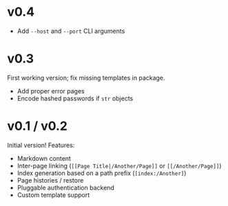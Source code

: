 # v0.4

+ Add `--host` and `--port` CLI arguments

# v0.3

First working version; fix missing templates in package.

+ Add proper error pages
+ Encode hashed passwords if `str` objects

# v0.1 / v0.2

Initial version! Features:

+ Markdown content
+ Inter-page linking (`[[Page Title|/Another/Page]]` or `[[/Another/Page]]`)
+ Index generation based on a path prefix (`[index:/Another]`)
+ Page histories / restore
+ Pluggable authentication backend
+ Custom template support
